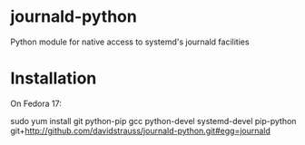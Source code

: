 journald-python
===============

Python module for native access to systemd's journald facilities

Installation
============

On Fedora 17:

sudo yum install git python-pip gcc python-devel systemd-devel
pip-python git+http://github.com/davidstrauss/journald-python.git#egg=journald
